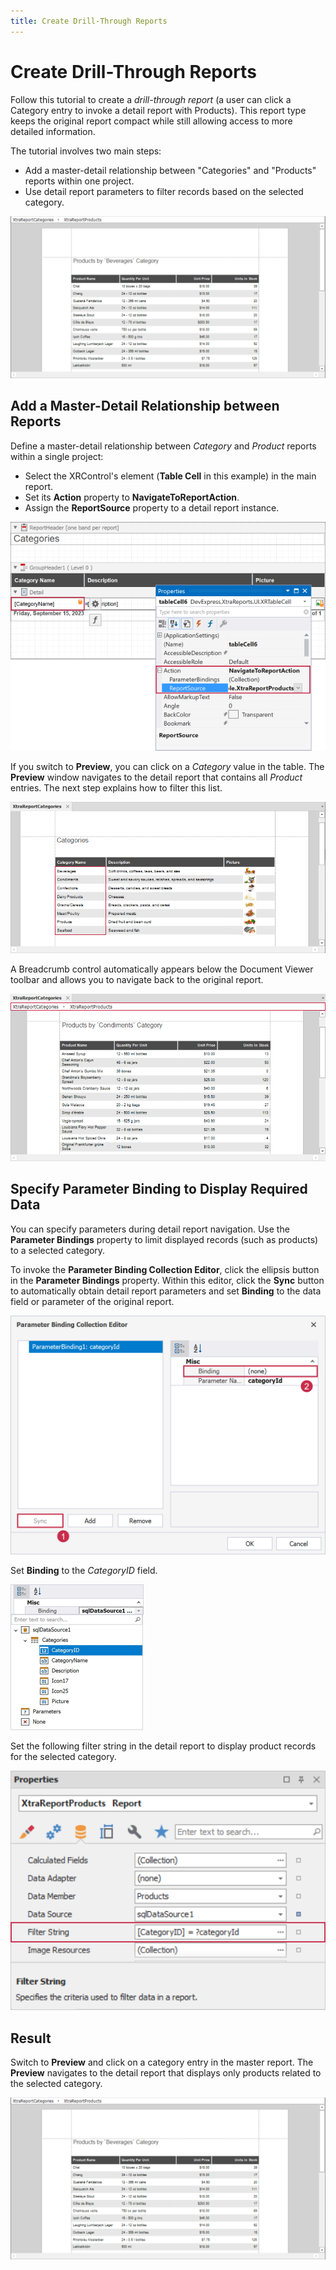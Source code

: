 ```yaml
---
title: Create Drill-Through Reports
---
```

# Create Drill-Through Reports

Follow this tutorial to create a _drill-through report_ (a user can click a Category entry to invoke a detail report with Products). This report type keeps the original report compact while still allowing access to more detailed information. 

The tutorial involves two main steps:

- Add a master-detail relationship between "Categories" and "Products" reports within one project. 
- Use detail report parameters to filter records based on the selected category.

![Drill-Through report](../../../../images/drill-through-result.png)

## Add a Master-Detail Relationship between Reports

Define a master-detail relationship between _Category_ and _Product_ reports within a single project:

- Select the XRControl's element (**Table Cell** in this example) in the main report.
- Set its **Action** property to **NavigateToReportAction**.
- Assign the **ReportSource** property to a detail report instance.

![Specify the Navigate to Report action](../../../../images/specify-navigate-to-report-action.png)

If you switch to **Preview**, you can click on a _Category_ value in the table. The **Preview** window navigates to the detail report that contains all _Product_ entries. The next step explains how to filter this list. 

![Drill-Through report preview](../../../../images/detail-report-navigation.png)

A Breadcrumb control automatically appears below the Document Viewer toolbar and allows you to navigate back to the original report.

![Breadcrumb navigation](../../../../images/breadcrumb-control-navigation.png)

## Specify Parameter Binding to Display Required Data

You can specify parameters during detail report navigation. Use the **Parameter Bindings** property to limit displayed records (such as products) to a selected category.

To invoke the **Parameter Binding Collection Editor**, click the ellipsis button in the **Parameter Bindings** property. Within this editor, click the **Sync** button to automatically obtain detail report parameters and set **Binding** to the data field or parameter of the original report.

![Parameter Binding Collection Editor](../../../../images/parameter-binding-editor.png)

Set **Binding** to the _CategoryID_ field.

![Specify Parameter Binding](../../../../images/specify-binding.png)

Set the following filter string in the detail report to display product records for the selected category.

![Set filter string](../../../../images/set-filter-string.png)

## Result

Switch to **Preview** and click on a category entry in the master report. The **Preview** navigates to the detail report that displays only products related to the selected category.

![Drill-Through report](../../../../images/drill-through-result.png)